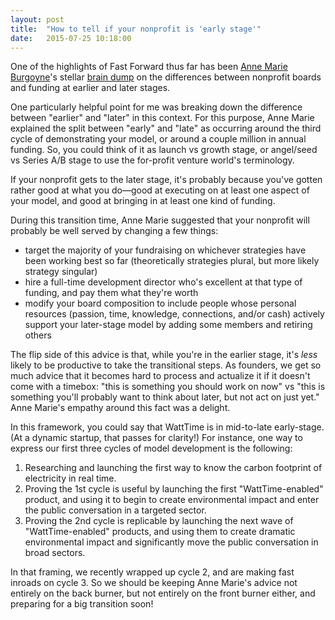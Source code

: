 ```yaml
---
layout: post
title:  "How to tell if your nonprofit is 'early stage'"
date:   2015-07-25 10:18:00
---
```


One of the highlights of Fast Forward thus far has been [Anne Marie Burgoyne][anne-marie]'s stellar [brain dump][ffwd-blog] on the differences between nonprofit boards and funding at earlier and later stages.

One particularly helpful point for me was breaking down the difference between "earlier" and "later" in this context. For this purpose, Anne Marie explained the split between "early" and "late" as occurring around the third cycle of demonstrating your model, or around a couple million in annual funding. So, you could think of it as launch vs growth stage, or angel/seed vs Series A/B stage to use the for-profit venture world's terminology.

If your nonprofit gets to the later stage, it's probably because you've gotten rather good at what you do—good at executing on at least one aspect of your model, and good at bringing in at least one kind of funding.

During this transition time, Anne Marie suggested that your nonprofit will probably be well served by changing a few things:

* target the majority of your fundraising on whichever strategies have been working best so far (theoretically strategies plural, but more likely strategy singular)
* hire a full-time development director who's excellent at that type of funding, and pay them what they're worth
* modify your board composition to include people whose personal resources (passion, time, knowledge, connections, and/or cash) actively support your later-stage model by adding some members and retiring others

The flip side of this advice is that, while you're in the earlier stage, it's _less_ likely to be productive to take the transitional steps. As founders, we get so much advice that it becomes hard to process and actualize it if it doesn't come with a timebox: "this is something you should work on now" vs "this is something you'll probably want to think about later, but not act on just yet." Anne Marie's empathy around this fact was a delight.

In this framework, you could say that WattTime is in mid-to-late early-stage. (At a dynamic startup, that passes for clarity!) For instance, one way to express our first three cycles of model development is the following:

1. Researching and launching the first way to know the carbon footprint of electricity in real time.
2. Proving the 1st cycle is useful by launching the first "WattTime-enabled" product, and using it to begin to create environmental impact and enter the public conversation in a targeted sector.
3. Proving the 2nd cycle is replicable by launching the next wave of "WattTime-enabled" products, and using them to create dramatic environmental impact and significantly move the public conversation in broad sectors.

In that framing, we recently wrapped up cycle 2, and are making fast inroads on cycle 3. So we should be keeping Anne Marie's advice not entirely on the back burner, but not entirely on the front burner either, and preparing for a big transition soon!

[ffwd-blog]: http://www.ffwd.org/board-development-and-fundraising-for-nonprofit-startups/
[anne-marie]: http://www.emersoncollective.com/about/anne-marie-burgoyne/
